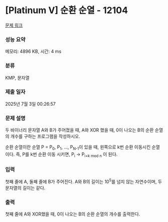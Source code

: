 # [Platinum V] 순환 순열 - 12104 

[문제 링크](https://www.acmicpc.net/problem/12104) 

### 성능 요약

메모리: 4896 KB, 시간: 4 ms

### 분류

KMP, 문자열

### 제출 일자

2025년 7월 3일 00:26:57

### 문제 설명

<p>두 바이너리 문자열 A와 B가 주어졌을 때, A와 XOR 했을 때, 0이 나오는 B의 순환 순열의 개수를 구하는 프로그램을 작성하시오.</p>

<p>순환 순열이란 순열 P = P<sub>0</sub>, P<sub>1</sub>, ..., P<sub>N-1</sub>이 있을 때, 왼쪽으로 k번 순환 이동시킨 순열이다. 즉, P를 k번 순환 이동 시키면, P<sub>i</sub> -> P<sub>i+k mod n</sub> 이 된다.</p>

### 입력 

 <p>첫째 줄에 A, 둘째 줄에 B가 주어진다. A와 B의 길이는 10<sup>5</sup>를 넘지 않는 자연수이며, 두 문자열의 길이는 같다.</p>

### 출력 

 <p>첫째 줄에 A와 XOR했을 때, 0이 나오는 B의 순환 순열의 개수를 출력한다.</p>

